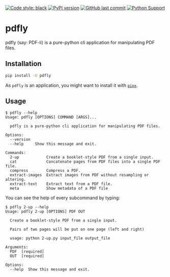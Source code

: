 [![Code style: black](https://img.shields.io/badge/code%20style-black-000000.svg)](https://github.com/psf/black)
[![PyPI version](https://badge.fury.io/py/cpdf.svg)](https://pypi.org/project/cpdf/)
[![GitHub last commit](https://img.shields.io/github/last-commit/py-pdf/cpdf)](https://github.com/py-pdf/cpdf)
[![Python Support](https://img.shields.io/pypi/pyversions/cpdf.svg)](https://pypi.org/project/cpdf/)

# pdfly

pdfly (say: PDF-li) is a pure-python cli application for manipulating PDF files.

## Installation

```bash
pip install -U pdfly
```

As `pdfly` is an application, you might want to install it with [`pipx`](https://pypi.org/project/pipx/).

## Usage

```console
$ pdfly --help
Usage: pdfly [OPTIONS] COMMAND [ARGS]...

  pdfly is a pure-python cli application for manipulating PDF files.

Options:
  --version
  --help     Show this message and exit.

Commands:
  2-up            Create a booklet-style PDF from a single input.
  cat             Concatenate pages from PDF files into a single PDF file.
  compress        Compress a PDF.
  extract-images  Extract images from PDF without resampling or altering.
  extract-text    Extract text from a PDF file.
  meta            Show metadata of a PDF file

```

You can see the help of every subcommand by typing:

```console
$ pdfly 2-up --help
Usage: pdfly 2-up [OPTIONS] PDF OUT

  Create a booklet-style PDF from a single input.

  Pairs of two pages will be put on one page (left and right)

  usage: python 2-up.py input_file output_file

Arguments:
  PDF  [required]
  OUT  [required]

Options:
  --help  Show this message and exit.
```
